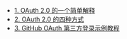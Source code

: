 
* [1. OAuth 2.0 的一个简单解释 ](https://www.ruanyifeng.com/blog/2019/04/oauth_design.html)
* [2. OAuth 2.0 的四种方式](https://www.ruanyifeng.com/blog/2019/04/oauth-grant-types.html)
* [3. GitHub OAuth 第三方登录示例教程](https://www.ruanyifeng.com/blog/2019/04/github-oauth.html)
